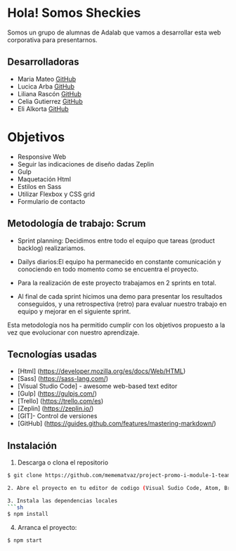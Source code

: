 # Hola! Somos Sheckies
Somos un grupo de alumnas de Adalab que vamos a desarrollar esta web corporativa para presentarnos.

## Desarrolladoras

- Maria Mateo [GitHub](https://github.com/memematvaz) 
- Lucica Arba [GitHub](https://github.com/arbalu5/) 
- Liliana Rascón [GitHub](https://github.com/LiliRascon) 
- Celia Gutierrez [GitHub](https://github.com/celiagm82) 
- Eli Alkorta [GitHub](https://github.com/eli-alkorta)


# Objetivos 

* Responsive Web
* Seguir las indicaciones de diseño dadas Zeplin
* Gulp
* Maquetación Html
* Estilos en Sass
* Utilizar Flexbox y CSS grid
* Formulario de contacto

## Metodología de trabajo: Scrum

- Sprint planning: Decidimos entre todo el equipo que tareas (product backlog) realizariamos.

- Dailys diarios:El equipo ha permanecido en constante comunicación y conociendo en todo momento como se encuentra el proyecto.

- Para la realización de este proyecto trabajamos en 2 sprints en total.

- Al final de cada sprint hicimos una demo para presentar los resultados conseguidos, y una retrospectiva (retro) para evaluar nuestro trabajo en equipo y mejorar en el siguiente sprint.

Esta metodología nos ha permitido cumplir con los objetivos propuesto a la vez que evolucionar con nuestro aprendizaje.

## Tecnologías usadas 

* [Html] (https://developer.mozilla.org/es/docs/Web/HTML) 
* [Sass] (https://sass-lang.com/)
* [Visual Studio Code] - awesome web-based text editor
* [Gulp] (https://gulpjs.com/) 
* [Trello] (https://trello.com/es)
* [Zeplin] (https://zeplin.io/)
* [GIT]- Control de versiones
* [GitHub] (https://guides.github.com/features/mastering-markdown/)

## Instalación 

1. Descarga o clona el repositorio
```sh
$ git clone https://github.com/memematvaz/project-promo-i-module-1-team-4-afternoon.git

2. Abre el proyecto en tu editor de codigo (Visual Sudio Code, Atom, Brackets...)

3. Instala las dependencias locales
```sh
$ npm install
```
4. Arranca el proyecto:
```sh
$ npm start
```

